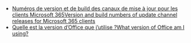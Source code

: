 - [<span data-ttu-id="a1caf-101">Numéros de version et de build des canaux de mise à jour pour les clients Microsoft 365</span><span class="sxs-lookup"><span data-stu-id="a1caf-101">Version and build numbers of update channel releases for Microsoft 365 clients</span></span>](/officeupdates/update-history-office365-proplus-by-date)
- [<span data-ttu-id="a1caf-102">Quelle est la version d’Office que j’utilise ?</span><span class="sxs-lookup"><span data-stu-id="a1caf-102">What version of Office am I using?</span></span>](https://support.office.com/article/about-office-what-version-of-office-am-i-using-932788b8-a3ce-44bf-bb09-e334518b8b19)